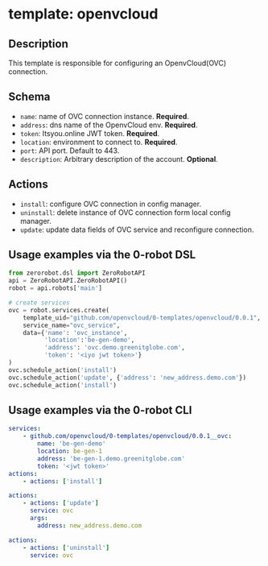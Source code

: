# template: openvcloud

## Description

This template is responsible for configuring an OpenvCloud(OVC) connection.

## Schema

- `name`: name of OVC connection instance. **Required**.
- `address`: dns name of the OpenvCloud env. **Required**.
- `token`: Itsyou.online JWT token. **Required**.
- `location`: environment to connect to. **Required**.
- `port`: API port. Default to 443.
- `description`: Arbitrary description of the account. **Optional**.

## Actions

- `install`: configure OVC connection in config manager.
- `uninstall`: delete instance of OVC connection form local config manager.
- `update`: update data fields of OVC service and reconfigure connection.

## Usage examples via the 0-robot DSL

``` python
from zerorobot.dsl import ZeroRobotAPI
api = ZeroRobotAPI.ZeroRobotAPI()
robot = api.robots['main']

# create services
ovc = robot.services.create(
    template_uid="github.com/openvcloud/0-templates/openvcloud/0.0.1",
    service_name="ovc_service",
    data={'name': 'ovc_instance',
          'location':'be-gen-demo', 
          'address': 'ovc.demo.greenitglobe.com',
          'token': '<iyo jwt token>'}
)
ovc.schedule_action('install')
ovc.schedule_action('update', {'address': 'new_address.demo.com'})
ovc.schedule_action('install')
```

## Usage examples via the 0-robot CLI

```yaml
services:
    - github.com/openvcloud/0-templates/openvcloud/0.0.1__ovc:
        name: 'be-gen-demo'
        location: be-gen-1
        address: 'be-gen-1.demo.greenitglobe.com'
        token: '<jwt token>'
actions:
    - actions: ['install']
```

```yaml
actions:
    - actions: ['update']
      service: ovc
      args:
        address: new_address.demo.com
```

```yaml
actions:
    - actions: ['uninstall']
      service: ovc
```